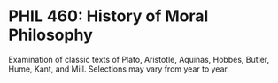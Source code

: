 # PHIL 460: History of Moral Philosophy

Examination of classic texts of Plato, Aristotle, Aquinas, Hobbes, Butler, Hume, Kant, and Mill. Selections may vary from year to year.